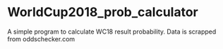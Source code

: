 # WorldCup2018_prob_calculator

A simple program to calculate WC18 result probability. Data is scrapped from oddschecker.com 

